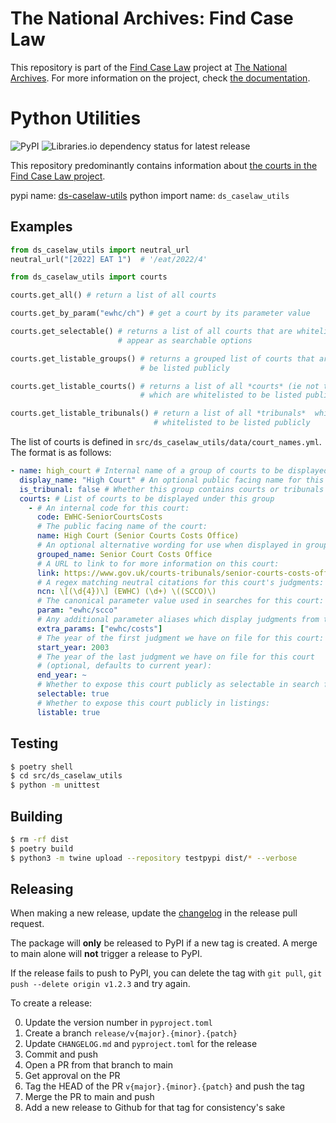 # The National Archives: Find Case Law

This repository is part of the [Find Case Law](https://caselaw.nationalarchives.gov.uk/) project at [The National Archives](https://www.nationalarchives.gov.uk/). For more information on the project, check [the documentation](https://github.com/nationalarchives/ds-find-caselaw-docs).

# Python Utilities

![PyPI](https://img.shields.io/pypi/v/ds-caselaw-utils) ![Libraries.io dependency status for latest release](https://img.shields.io/librariesio/release/pypi/ds-caselaw-utils)

This repository predominantly contains information about [the courts in the Find Case Law project](courts.md).

pypi name: [ds-caselaw-utils](https://pypi.org/project/ds-caselaw-utils)
python import name: `ds_caselaw_utils`

## Examples

```python
from ds_caselaw_utils import neutral_url
neutral_url("[2022] EAT 1")  # '/eat/2022/4'

from ds_caselaw_utils import courts

courts.get_all() # return a list of all courts

courts.get_by_param("ewhc/ch") # get a court by its parameter value

courts.get_selectable() # returns a list of all courts that are whitelisted to
                        # appear as searchable options

courts.get_listable_groups() # returns a grouped list of courts that are whitelisted to
                             # be listed publicly

courts.get_listable_courts() # returns a list of all *courts* (ie not tribunals)
                             # which are whitelisted to be listed publicly

courts.get_listable_tribunals() # return a list of all *tribunals*  which are
                                # whitelisted to be listed publicly
```

The list of courts is defined in `src/ds_caselaw_utils/data/court_names.yml`. The format is as follows:

```yaml
- name: high_court # Internal name of a group of courts to be displayed together
  display_name: "High Court" # An optional public facing name for this group.
  is_tribunal: false # Whether this group contains courts or tribunals
  courts: # List of courts to be displayed under this group
    - # An internal code for this court:
      code: EWHC-SeniorCourtsCosts
      # The public facing name of the court:
      name: High Court (Senior Courts Costs Office)
      # An optional alternative wording for use when displayed in grouped format (defaults to 'name'):
      grouped_name: Senior Court Costs Office
      # A URL to link to for more information on this court:
      link: https://www.gov.uk/courts-tribunals/senior-courts-costs-office
      # A regex matching neutral citations for this court's judgments:
      ncn: \[(\d{4})\] (EWHC) (\d+) \((SCCO)\)
      # The canonical parameter value used in searches for this court:
      param: "ewhc/scco"
      # Any additional parameter aliases which display judgments from this court:
      extra_params: ["ewhc/costs"]
      # The year of the first judgment we have on file for this court:
      start_year: 2003
      # The year of the last judgment we have on file for this court
      # (optional, defaults to current year):
      end_year: ~
      # Whether to expose this court publicly as selectable in search filters:
      selectable: true
      # Whether to expose this court publicly in listings:
      listable: true
```

## Testing

```bash
$ poetry shell
$ cd src/ds_caselaw_utils
$ python -m unittest
```

## Building

```bash
$ rm -rf dist
$ poetry build
$ python3 -m twine upload --repository testpypi dist/* --verbose
```

## Releasing

When making a new release, update the [changelog](CHANGELOG.md) in the release
pull request.

The package will **only** be released to PyPI if a new tag is created. A merge
to main alone will **not** trigger a release to PyPI.

If the release fails to push to PyPI, you can delete the tag with `git pull`, `git push --delete origin v1.2.3` and try again.

To create a release:

0. Update the version number in `pyproject.toml`
1. Create a branch `release/v{major}.{minor}.{patch}`
2. Update `CHANGELOG.md` and `pyproject.toml` for the release
3. Commit and push
4. Open a PR from that branch to main
5. Get approval on the PR
6. Tag the HEAD of the PR `v{major}.{minor}.{patch}` and push the tag
7. Merge the PR to main and push
8. Add a new release to Github for that tag for consistency's sake

